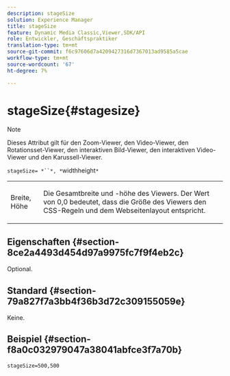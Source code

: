 ```yaml
---
description: stageSize
solution: Experience Manager
title: stageSize
feature: Dynamic Media Classic,Viewer,SDK/API
role: Entwickler, Geschäftspraktiker
translation-type: tm+mt
source-git-commit: f6c97606d7a4209427316d7367013ad9585a5cae
workflow-type: tm+mt
source-wordcount: '67'
ht-degree: 7%

---
```



# stageSize{#stagesize}

>[!NOTE]
>
>Dieses Attribut gilt für den Zoom-Viewer, den Video-Viewer, den Rotationsset-Viewer, den interaktiven Bild-Viewer, den interaktiven Video-Viewer und den Karussell-Viewer.

`stageSize= *``*, *`widthheight`*`

<table id="table_0070E5402099428DBEA2A900CADB2BAA"> 
 <tbody> 
  <tr> 
   <td colname="col1"> <p><span class="codeph"> <span class="varname"> Breite</span>,<span class="varname"> Höhe</span></span> </p> </td> 
   <td colname="col2"> <p> Die Gesamtbreite und -höhe des Viewers. Der Wert von <span class="codeph"> 0,0</span> bedeutet, dass die Größe des Viewers den CSS-Regeln und dem Webseitenlayout entspricht. </p> </td> 
  </tr> 
 </tbody> 
</table>

## Eigenschaften {#section-8ce2a4493d454d97a9975fc7f9f4eb2c}

Optional.

## Standard {#section-79a827f7a3bb4f36b3d72c309155059e}

Keine.

## Beispiel {#section-f8a0c032979047a38041abfce3f7a70b}

`stageSize=500,500`
